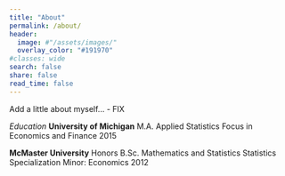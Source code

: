 ```yaml
---
title: "About"
permalink: /about/
header:
  image: #"/assets/images/"
  overlay_color: "#191970"
#classes: wide
search: false
share: false
read_time: false
---
```


Add a little about myself... - FIX


_Education_
**University of Michigan**
M.A. Applied Statistics
Focus in Economics and Finance
2015

**McMaster University**
Honors B.Sc. Mathematics and Statistics
Statistics Specialization
Minor: Economics
2012
